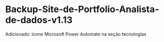 # Backup-Site-de-Portfolio-Analista-de-dados-v1.13
Adicionado: ícone Microsoft Power Automate na seção tecnologias
